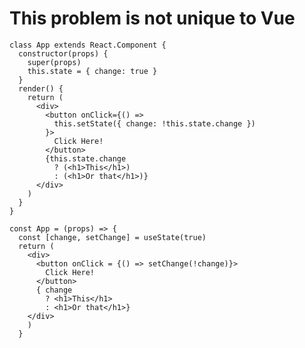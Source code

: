 
# This problem is not unique to Vue

<div grid="~ cols-2 gap-2">

```tsx
class App extends React.Component {
  constructor(props) {
    super(props)
    this.state = { change: true }
  }
  render() {
    return (
      <div>
        <button onClick={() =>
          this.setState({ change: !this.state.change })
        }>
          Click Here!
        </button>
        {this.state.change
          ? (<h1>This</h1>)
          : (<h1>Or that</h1>)}
      </div>
    )
  }
}
```

```tsx
const App = (props) => {
  const [change, setChange] = useState(true)
  return (
    <div>
      <button onClick = {() => setChange(!change)}>
        Click Here!
      </button>
      { change
        ? <h1>This</h1>
        : <h1>Or that</h1>}
    </div>
    )
  }
```

</div>

<!--
Up to this day you can still find React projects that are still using the old Class components syntax (before React `v16.8`). Even if this syntax was dropped back in 2019 in favor of functional components and hooks.
-->
